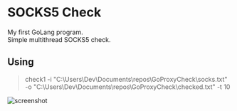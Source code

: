 # SOCKS5 Check
My first GoLang program.<br>
Simple multithread SOCKS5 check.

## Using
> check1 -i "C:\\Users\\Dev\\Documents\\repos\\GoProxyCheck\\socks.txt" -o "C:\\Users\\Dev\\Documents\\repos\\GoProxyCheck\\checked.txt" -t 10

![screenshot](https://github.com/user-attachments/assets/7e366cc0-4012-438f-81a2-07258ccb0cdf)
